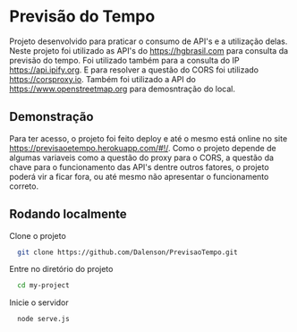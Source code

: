 
# Previsão do Tempo

Projeto desenvolvido para praticar o consumo de API's e a utilização delas. Neste projeto foi utilizado as API's do https://hgbrasil.com para consulta da previsão do tempo. Foi utilizado também para a consulta do IP https://api.ipify.org. E para resolver a questão do CORS foi utilizado https://corsproxy.io. Também foi utilizado a API do https://www.openstreetmap.org para demosntração do local.
## Demonstração

Para ter acesso, o projeto foi feito deploy e até o mesmo está online no site https://previsaoetempo.herokuapp.com/#!/. Como o projeto depende de algumas variaveis como a questão do proxy para o CORS, a questão da chave para o funcionamento das API's dentre outros fatores, o projeto poderá vir a ficar fora, ou até mesmo não apresentar o funcionamento correto.


## Rodando localmente

Clone o projeto

```bash
  git clone https://github.com/Dalenson/PrevisaoTempo.git
```

Entre no diretório do projeto

```bash
  cd my-project
```

Inicie o servidor

```bash
  node serve.js
```

